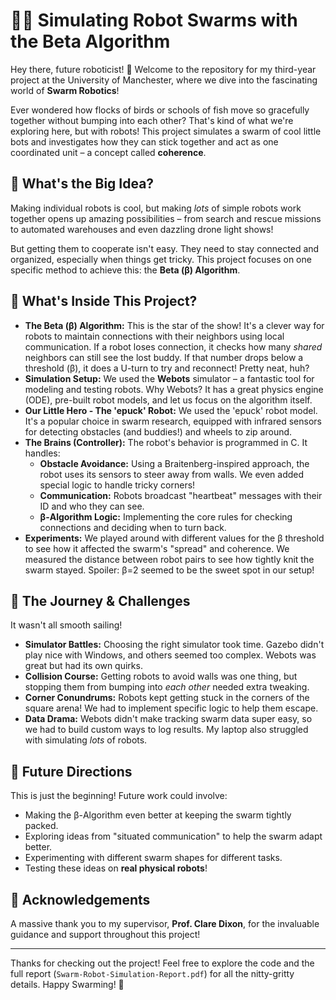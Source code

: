 # 🤖✨ Simulating Robot Swarms with the Beta Algorithm

Hey there, future roboticist! 👋 Welcome to the repository for my third-year project at the University of Manchester, where we dive into the fascinating world of **Swarm Robotics**!

Ever wondered how flocks of birds or schools of fish move so gracefully together without bumping into each other? That's kind of what we're exploring here, but with robots! This project simulates a swarm of cool little bots and investigates how they can stick together and act as one coordinated unit – a concept called **coherence**.

## 🤔 What's the Big Idea?

Making individual robots is cool, but making *lots* of simple robots work together opens up amazing possibilities – from search and rescue missions to automated warehouses and even dazzling drone light shows!

But getting them to cooperate isn't easy. They need to stay connected and organized, especially when things get tricky. This project focuses on one specific method to achieve this: the **Beta (β) Algorithm**.

## 🔬 What's Inside This Project?

* **The Beta (β) Algorithm:** This is the star of the show! It's a clever way for robots to maintain connections with their neighbors using local communication. If a robot loses connection, it checks how many *shared* neighbors can still see the lost buddy. If that number drops below a threshold (β), it does a U-turn to try and reconnect! Pretty neat, huh?
* **Simulation Setup:** We used the **Webots** simulator – a fantastic tool for modeling and testing robots. Why Webots? It has a great physics engine (ODE), pre-built robot models, and let us focus on the algorithm itself.
* **Our Little Hero - The 'epuck' Robot:** We used the 'epuck' robot model. It's a popular choice in swarm research, equipped with infrared sensors for detecting obstacles (and buddies!) and wheels to zip around.
* **The Brains (Controller):** The robot's behavior is programmed in C. It handles:
    * **Obstacle Avoidance:** Using a Braitenberg-inspired approach, the robot uses its sensors to steer away from walls. We even added special logic to handle tricky corners!
    * **Communication:** Robots broadcast "heartbeat" messages with their ID and who they can see.
    * **β-Algorithm Logic:** Implementing the core rules for checking connections and deciding when to turn back.
* **Experiments:** We played around with different values for the β threshold to see how it affected the swarm's "spread" and coherence. We measured the distance between robot pairs to see how tightly knit the swarm stayed. Spoiler: β=2 seemed to be the sweet spot in our setup!

## 🎢 The Journey & Challenges

It wasn't all smooth sailing!
* **Simulator Battles:** Choosing the right simulator took time. Gazebo didn't play nice with Windows, and others seemed too complex. Webots was great but had its own quirks.
* **Collision Course:** Getting robots to avoid walls was one thing, but stopping them from bumping into *each other* needed extra tweaking.
* **Corner Conundrums:** Robots kept getting stuck in the corners of the square arena! We had to implement specific logic to help them escape.
* **Data Drama:** Webots didn't make tracking swarm data super easy, so we had to build custom ways to log results. My laptop also struggled with simulating *lots* of robots.

## 🚀 Future Directions

This is just the beginning! Future work could involve:
* Making the β-Algorithm even better at keeping the swarm tightly packed.
* Exploring ideas from "situated communication" to help the swarm adapt better.
* Experimenting with different swarm shapes for different tasks.
* Testing these ideas on **real physical robots**!

## 🙏 Acknowledgements

A massive thank you to my supervisor, **Prof. Clare Dixon**, for the invaluable guidance and support throughout this project!

---

Thanks for checking out the project! Feel free to explore the code and the full report (`Swarm-Robot-Simulation-Report.pdf`) for all the nitty-gritty details. Happy Swarming! 🎉
